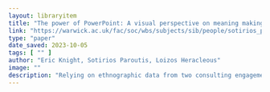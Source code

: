 ```yaml
---
layout: libraryitem
title: "The power of PowerPoint: A visual perspective on meaning making in strategy"
link: "https://warwick.ac.uk/fac/soc/wbs/subjects/sib/people/sotirios_profile/knight_paroutis_heracleous_18_SMJ.pdf"
type: "paper"
date_saved: 2023-10-05
tags: [ "" ]
author: "Eric Knight, Sotirios Paroutis, Loizos Heracleous"
image: ""
description: "Relying on ethnographic data from two consulting engagements, we find that strategists use three visual mechanisms (depiction, juxtaposition, and salience) to create PowerPoint slides. These visual mechanisms prompt meaning-making through the conversations they stimulate, creating strategic visibility."
---
```


